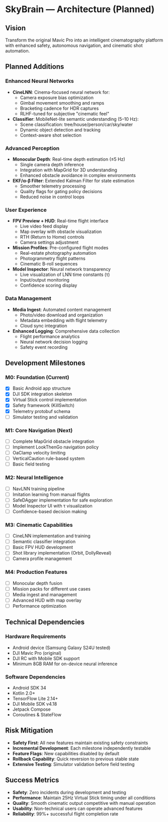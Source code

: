 # SkyBrain — Architecture (Planned)

## Vision
Transform the original Mavic Pro into an intelligent cinematography platform with enhanced safety, autonomous navigation, and cinematic shot automation.

## Planned Additions

### Enhanced Neural Networks
- **CineLNN**: Cinema-focused neural network for:
  - Camera exposure bias optimization
  - Gimbal movement smoothing and ramps
  - Bracketing cadence for HDR captures
  - RLHF-tuned for subjective "cinematic feel"
- **Classifier**: MobileNet-lite semantic understanding (5–10 Hz):
  - Scene classification: tree/house/person/car/sky/water
  - Dynamic object detection and tracking
  - Context-aware shot selection

### Advanced Perception
- **Monocular Depth**: Real-time depth estimation (≤5 Hz)
  - Single camera depth inference
  - Integration with MapGrid for 3D understanding
  - Enhanced obstacle avoidance in complex environments
- **EKF/α-β Filter**: Extended Kalman Filter for state estimation
  - Smoother telemetry processing
  - Quality flags for gating policy decisions
  - Reduced noise in control loops

### User Experience
- **FPV Preview + HUD**: Real-time flight interface
  - Live video feed display
  - Map overlay with obstacle visualization
  - RTH (Return to Home) controls
  - Camera settings adjustment
- **Mission Profiles**: Pre-configured flight modes
  - Real-estate photography automation
  - Photogrammetry flight patterns
  - Cinematic B-roll sequences
- **Model Inspector**: Neural network transparency
  - Live visualization of LNN time constants (τ)
  - Input/output monitoring
  - Confidence scoring display

### Data Management
- **Media Ingest**: Automated content management
  - Photo/video download and organization
  - Metadata embedding with flight telemetry
  - Cloud sync integration
- **Enhanced Logging**: Comprehensive data collection
  - Flight performance analytics
  - Neural network decision logging
  - Safety event recording

## Development Milestones

### M0: Foundation (Current)
- [x] Basic Android app structure
- [x] DJI SDK integration skeleton
- [x] Virtual Stick control implementation
- [x] Safety framework (KillSwitch)
- [x] Telemetry protobuf schema
- [ ] Simulator testing and validation

### M1: Core Navigation (Next)
- [ ] Complete MapGrid obstacle integration
- [ ] Implement LookThenGo navigation policy
- [ ] OaClamp velocity limiting
- [ ] VerticalCaution rule-based system
- [ ] Basic field testing

### M2: Neural Intelligence
- [ ] NavLNN training pipeline
- [ ] Imitation learning from manual flights
- [ ] SafeDAgger implementation for safe exploration
- [ ] Model Inspector UI with τ visualization
- [ ] Confidence-based decision making

### M3: Cinematic Capabilities
- [ ] CineLNN implementation and training
- [ ] Semantic classifier integration
- [ ] Basic FPV HUD development
- [ ] Shot library implementation (Orbit, DollyReveal)
- [ ] Camera profile management

### M4: Production Features
- [ ] Monocular depth fusion
- [ ] Mission packs for different use cases
- [ ] Media ingest and management
- [ ] Advanced HUD with map overlay
- [ ] Performance optimization

## Technical Dependencies

### Hardware Requirements
- Android device (Samsung Galaxy S24U tested)
- DJI Mavic Pro (original)
- DJI RC with Mobile SDK support
- Minimum 8GB RAM for on-device neural inference

### Software Dependencies
- Android SDK 34
- Kotlin 2.0+
- TensorFlow Lite 2.14+
- DJI Mobile SDK v4.18
- Jetpack Compose
- Coroutines & StateFlow

## Risk Mitigation
- **Safety First**: All new features maintain existing safety constraints
- **Incremental Development**: Each milestone independently testable
- **Feature Flags**: New capabilities disabled by default
- **Rollback Capability**: Quick reversion to previous stable state
- **Extensive Testing**: Simulator validation before field testing

## Success Metrics
- **Safety**: Zero incidents during development and testing
- **Performance**: Maintain 25Hz Virtual Stick timing under all conditions
- **Quality**: Smooth cinematic output competitive with manual operation
- **Usability**: Non-technical users can operate advanced features
- **Reliability**: 99%+ successful flight completion rate
